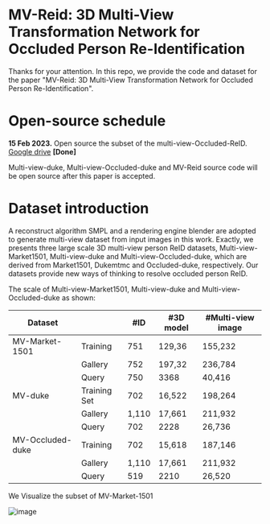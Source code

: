 # MV-Reid: 3D Multi-View Transformation Network for Occluded Person Re-Identification 

Thanks for your attention. In this repo, we provide the code and dataset for the paper "MV-Reid: 3D Multi-View Transformation Network for Occluded Person Re-Identification".



# Open-source  schedule


**15 Feb 2023.** Open source the subset of the multi-view-Occluded-ReID.  [Google drive](https://drive.google.com/file/d/16AiRXShlsCyFC5ilCuw_HqIburIuvnMv/view) **[Done]**




 Multi-view-duke, Multi-view-Occluded-duke and MV-Reid source code will be open source after this paper is accepted.



# Dataset introduction

A reconstruct algorithm SMPL and a rendering engine blender are adopted to generate multi-view dataset from input images in this work. Exactly, we presents three large scale 3D multi-view person ReID datasets, Multi-view-Market1501, Multi-view-duke and  Multi-view-Occluded-duke, which are derived from Market1501, Dukemtmc and Occluded-duke, respectively. Our datasets provide new ways of thinking to resolve occluded person ReID.

The scale of Multi-view-Market1501, Multi-view-duke and  Multi-view-Occluded-duke  as shown:

<!-- **The data scale of the Multi-duke in the manuscript is wrong. At present, the manuscript is under review, so we cannot update the Table 1 in the manuscript. We firstly modify the error content in the table in github, and then we will update the Table 1 in the manuscript.** -->


| Dataset          |              | #ID   | #3D model | #Multi-view image |
| ---------------- | ------------ | ----- | --------- | ----------------- |
| MV-Market-1501   | Training     | 751   | 129,36    | 155,232           |
|           | Gallery              | 752   | 197,32    | 236,784           |
|             | Query              | 750   | 3368      | 40,416            |
| MV-duke          | Training Set | 702   | 16,522    | 198,264           |
|           | Gallery              | 1,110 | 17,661    | 211,932           |
|             | Query              | 702   | 2228      | 26,736            |
| MV-Occluded-duke | Training     | 702   | 15,618    | 187,146           |
|           | Gallery              | 1,110 | 17,661    | 211,932           |
|             | Query              | 519   | 2210      | 26,520            |




We Visualize the subset of MV-Market-1501

![image](https://github.com/yuzaiyang123/MV-Reid/blob/main/fig-5.jpg)
